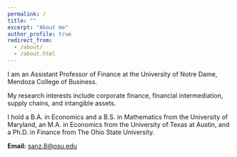```yaml
---
permalink: /
title: ""
excerpt: "About me"
author_profile: true
redirect_from:
  - /about/
  - /about.html
---
```


I am an Assistant Professor of Finance at the University of Notre Dame, Mendoza College of Business. 

My research interests include corporate finance, financial intermediation, supply chains, and intangible assets.

I hold a B.A. in Economics and a B.S. in Mathematics from the University of Maryland, an M.A. in Economics from the University of Texas at Austin, and a Ph.D. in Finance from The Ohio State University.

**Email:** <a href="mailto:sanz.8@osu.edu" style="text-decoration: none; color: rgb(2, 62, 138);">sanz.8@osu.edu</a>

